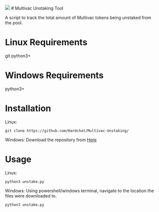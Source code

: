 <img src="https://e.mtv.ac/logo_color.png">
# Multivac Unstaking Tool 

A script to track the total amount of Multivac tokens being unstaked from the pool.

# Linux Requirements
git
python3+
# Windows Requirements
python3+

# Installation
Linux:
```
git clone https://github.com/Hardchat/Multivac-Unstaking/
```
Windows:
Download the repository from <a href="https://github.com/Hardchat/Multivac-Unstaking/">Here</a>

# Usage
Linux:
```
python3 unstake.py
```

Windows:
Using powershell/windows terminal, navigate to the location the files were downloaded to.
```
python3 unstake.py
```
